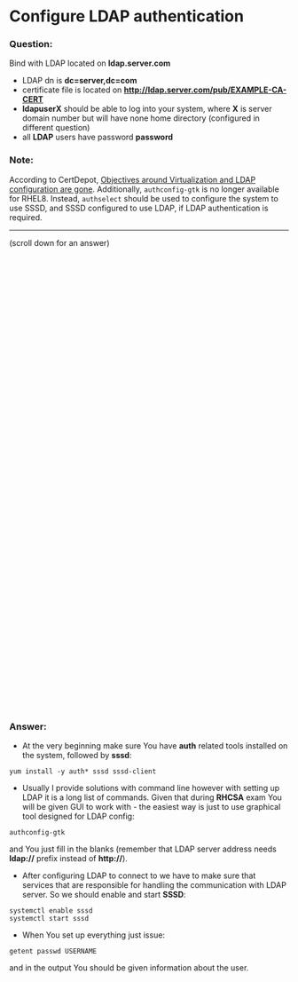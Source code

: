 # Configure LDAP authentication

### Question:
Bind with LDAP located on **ldap.server.com**
* LDAP dn is **dc=server,dc=com**
* certificate file is located on **http://ldap.server.com/pub/EXAMPLE-CA-CERT**
* **ldapuserX** should be able to log into your system, where **X** is server domain number but will have none home
directory (configured in different question)
* all **LDAP** users have password **password** 

### Note:
According to CertDepot, [Objectives around Virtualization and LDAP configuration are gone](https://www.certdepot.net/rhel8-rhcsa-whats-new/). Additionally, `authconfig-gtk` is no longer available for RHEL8. Instead, `authselect` should be used to configure the system to use SSSD, and SSSD configured to use LDAP, if LDAP authentication is required.

***
(scroll down for an answer)

<br/><br/><br/><br/><br/><br/><br/><br/><br/><br/><br/><br/><br/><br/><br/><br/><br/><br/><br/><br/><br/><br/><br/><br/>
<br/><br/><br/><br/><br/><br/><br/><br/><br/><br/><br/><br/><br/><br/><br/><br/><br/><br/><br/><br/><br/><br/><br/><br/>

### Answer:

* At the very beginning make sure You have **auth** related tools installed on the system, followed by **sssd**:

```
yum install -y auth* sssd sssd-client
```

* Usually I provide solutions with command line however with setting up LDAP it is a long list of commands. Given that 
during **RHCSA** exam You will be given GUI to work with - the easiest way is just to use graphical tool designed for 
LDAP config:

```
authconfig-gtk
```

and You just fill in the blanks (remember that LDAP server address needs **ldap://** prefix instead of **http://**).

* After configuring LDAP to connect to we have to make sure that services that are responsible for handling the communication with 
LDAP server. So we should enable and start **SSSD**:

```
systemctl enable sssd
systemctl start sssd
```


* When You set up everything just issue:

```
getent passwd USERNAME
```
and in the output You should be given information about the user.
